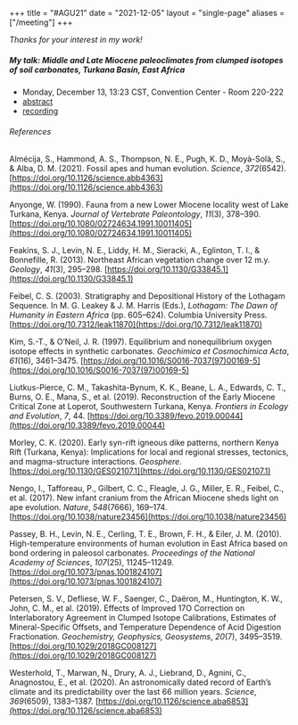 +++
title = "#AGU21"
date  = "2021-12-05"
layout = "single-page"
aliases = ["/meeting"]
+++

_Thanks for your interest in my work!_

##### My talk: Middle and Late Miocene paleoclimates from clumped isotopes of soil carbonates, Turkana Basin, East Africa

- Monday, December 13, 13:23 CST, Convention Center - Room 220-222
- [abstract](https://agu.confex.com/agu/fm21/meetingapp.cgi/Paper/860934)
- [recording](https://eventpilotadmin.com/src/EventPilot/php/scripts/aguvideo.php?clid=aguorg-fm21/PP13A-08_x6j49u&atvid=p860934&cid=AGU21)

###### References

Almécija, S., Hammond, A. S., Thompson, N. E., Pugh, K. D., Moyà-Solà, S., & Alba, D. M. (2021). Fossil apes and human evolution. _Science_, _372_(6542). [https://doi.org/10.1126/science.abb4363](https://doi.org/10.1126/science.abb4363)

Anyonge, W. (1990). Fauna from a new Lower Miocene locality west of Lake Turkana, Kenya. _Journal of Vertebrate Paleontology_, _11_(3), 378–390. [https://doi.org/10.1080/02724634.1991.10011405](https://doi.org/10.1080/02724634.1991.10011405)

Feakins, S. J., Levin, N. E., Liddy, H. M., Sieracki, A., Eglinton, T. I., & Bonnefille, R. (2013). Northeast African vegetation change over 12 m.y. _Geology_, _41_(3), 295–298. [https://doi.org/10.1130/G33845.1](https://doi.org/10.1130/G33845.1)

Feibel, C. S. (2003). Stratigraphy and Depositional History of the Lothagam Sequence. In M. G. Leakey & J. M. Harris (Eds.), _Lothagam: The Dawn of Humanity in Eastern Africa_ (pp. 605–624). Columbia University Press. [https://doi.org/10.7312/leak11870](https://doi.org/10.7312/leak11870)

Kim, S.-T., & O’Neil, J. R. (1997). Equilibrium and nonequilibrium oxygen isotope effects in synthetic carbonates. _Geochimica et Cosmochimica Acta_, _61_(16), 3461–3475. [https://doi.org/10.1016/S0016-7037(97)00169-5](https://doi.org/10.1016/S0016-7037(97)00169-5)

Liutkus-Pierce, C. M., Takashita-Bynum, K. K., Beane, L. A., Edwards, C. T., Burns, O. E., Mana, S., et al. (2019). Reconstruction of the Early Miocene Critical Zone at Loperot, Southwestern Turkana, Kenya. _Frontiers in Ecology and Evolution_, _7_, 44. [https://doi.org/10.3389/fevo.2019.00044](https://doi.org/10.3389/fevo.2019.00044)

Morley, C. K. (2020). Early syn-rift igneous dike patterns, northern Kenya Rift (Turkana, Kenya): Implications for local and regional stresses, tectonics, and magma-structure interactions. _Geosphere_. [https://doi.org/10.1130/GES02107.1](https://doi.org/10.1130/GES02107.1)

Nengo, I., Tafforeau, P., Gilbert, C. C., Fleagle, J. G., Miller, E. R., Feibel, C., et al. (2017). New infant cranium from the African Miocene sheds light on ape evolution. _Nature_, _548_(7666), 169–174. [https://doi.org/10.1038/nature23456](https://doi.org/10.1038/nature23456)

Passey, B. H., Levin, N. E., Cerling, T. E., Brown, F. H., & Eiler, J. M. (2010). High-temperature environments of human evolution in East Africa based on bond ordering in paleosol carbonates. _Proceedings of the National Academy of Sciences_, _107_(25), 11245–11249. [https://doi.org/10.1073/pnas.1001824107](https://doi.org/10.1073/pnas.1001824107)

Petersen, S. V., Defliese, W. F., Saenger, C., Daëron, M., Huntington, K. W., John, C. M., et al. (2019). Effects of Improved 17O Correction on Interlaboratory Agreement in Clumped Isotope Calibrations, Estimates of Mineral-Specific Offsets, and Temperature Dependence of Acid Digestion Fractionation. _Geochemistry, Geophysics, Geosystems_, _20_(7), 3495–3519. [https://doi.org/10.1029/2018GC008127](https://doi.org/10.1029/2018GC008127)

Westerhold, T., Marwan, N., Drury, A. J., Liebrand, D., Agnini, C., Anagnostou, E., et al. (2020). An astronomically dated record of Earth’s climate and its predictability over the last 66 million years. _Science_, _369_(6509), 1383–1387. [https://doi.org/10.1126/science.aba6853](https://doi.org/10.1126/science.aba6853)
